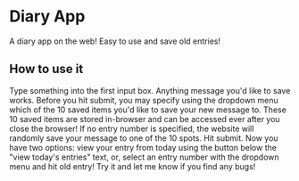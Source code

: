 # Diary App
 A diary app on the web! Easy to use and save old entries!
 
## How to use it
Type something into the first input box. Anything message you'd like to save works. Before you hit submit, you may specify using the dropdown menu which of the 10 saved items 
you'd like to save your new message to. These 10 saved items are stored in-browser and can be accessed ever after you close the browser! If no entry number is specified, the
website will randomly save your message to one of the 10 spots. Hit submit. Now you have two options: view your entry from today using the button below the "view today's entries" text, or, select an entry number with the dropdown menu and hit old entry! Try it and let me know if you find any bugs!
